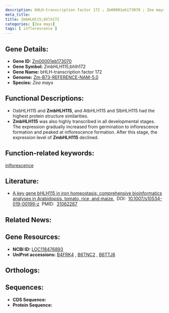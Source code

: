 ```yaml
---
description: bHLH-transcription factor 172 ; Zm00001eb173070 ; Zea mays
meta_title:
title: ZmbHLH115;bhlh172
categories: [Zea mays]
tags: [ inflorescence ]
---
```


## Gene Details:
- **Gene ID:**	[Zm00001eb173070](https://www.maizegdb.org/gene_center/gene/Zm00001eb173070)
- **Gene Symbol:** ZmbHLH115;bhlh172
- **Gene Name:** bHLH-transcription factor 172
- **Genome:** [Zm-B73-REFERENCE-NAM-5.0](https://www.maizegdb.org/genome/assembly/Zm-B73-REFERENCE-NAM-5.0)
- **Species:** *Zea mays*

## Functional Descriptions:
   - OsbHLH115 and **ZmbHLH115**, and AtbHLH115 and SlbHLH115 had the highest protein structure similarities.
   - **ZmbHLH115** was also highly transcribed in all developmental stages. The expression gradually increased from germination to inflorescence formation and peaked at inflorescence formation. After this stage, the expression level of **ZmbHLH115** declined.

## Function-related keywords:
[inflorescence](/tags/inflorescence/)

## Literature:
   - [A key gene bHLH115 in iron homeostasis: comprehensive bioinformatics analyses in Arabidopsis, tomato, rice, and maize.]( https://link.springer.com/article/10.1007/s10534-019-00199-z)&nbsp;&nbsp;DOI:&nbsp;&nbsp;[10.1007/s10534-019-00199-z](https://link.springer.com/article/10.1007/s10534-019-00199-z)&nbsp;&nbsp;PMID:&nbsp;&nbsp;[31062267](https://pubmed.ncbi.nlm.nih.gov/31062267/)

## Related News:

## Gene Resources:
- **NCBI ID:**  [LOC118476893](https://www.ncbi.nlm.nih.gov/gene/?term=LOC118476893)
- **UniProt accessions:** [B4FRK4](https://www.uniprot.org/uniprotkb/B4FRK4/entry)&nbsp;,&nbsp;[B6TNC2](https://www.uniprot.org/uniprotkb/B6TNC2/entry)&nbsp;,&nbsp;[B6TTJ8](https://www.uniprot.org/uniprotkb/B6TTJ8/entry)

## Orthologs:

## Sequences:
- **CDS Sequence:**
- **Protein Sequence:**
